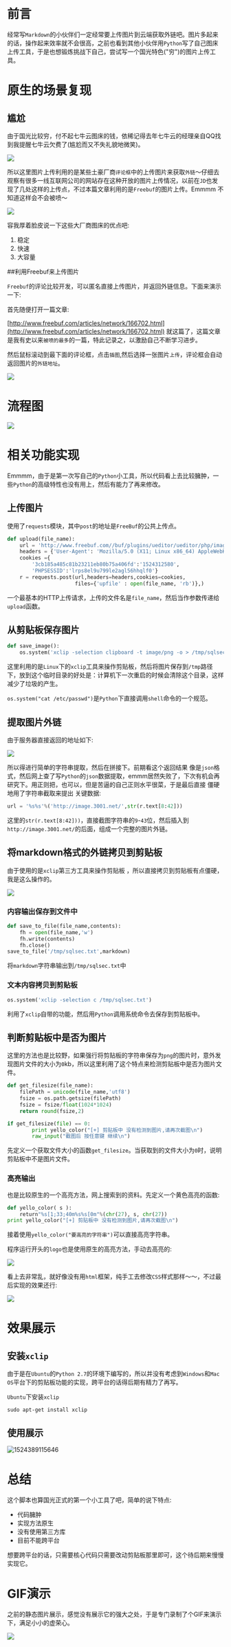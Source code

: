# 前言

经常写`Markdown`的小伙伴们一定经常要上传图片到云端获取外链吧。图片多起来的话，操作起来效率就不会很高，之前也看到其他小伙伴用`Python`写了自己图床上传工具，于是也想锻炼挑战下自己，尝试写一个国光特色("穷")的图片上传工具。

# 原生的场景复现

## 尴尬

由于国光比较穷，付不起七牛云图床的钱，依稀记得去年七牛云的经理亲自QQ找到我提醒七牛云欠费了(尴尬而又不失礼貌地微笑)。 

![](http://image.3001.net/images/20180421/15243126403368.jpg)  

所以这里图片上传利用的是某些土豪厂商`评论框`中的上传图片来获取`外链`～仔细去观察有很多一线互联网公司的网站存在这种开放的图片上传情况，以前在`JD`也发现了几处这样的上传点，不过本篇文章利用的是`Freebuf`的图片上传。Emmmm 不知道这样会不会被喷～  

![](http://image.3001.net/images/20180420/15241936499410.jpg)      

容我厚着脸皮说一下这些大厂商图床的优点吧:

1. 稳定
2. 快速
3. 大容量





##利用Freebuf来上传图片 

`Freebuf`的评论比较开发，可以匿名直接上传图片，并返回外链信息。下面来演示一下:

首先随便打开一篇文章:  

[http://www.freebuf.com/articles/network/166702.html](http://www.freebuf.com/articles/network/166702.html) 就这篇了，这篇文章是我有史以来`被喷的最多`的一篇，特此记录之，以激励自己不断学习进步。  

然后鼠标滚动到最下面的评论框，点击`插图`,然后选择一张图片`上传`，评论框会自动返回图片的`外链地址`。  

![](http://image.3001.net/images/20180421/15243143503982.gif)    

# 流程图

![](http://image.3001.net/images/20180422/1524358143155.png) 



# 相关功能实现

Emmmm，由于是第一次写自己的`Python`小工具，所以代码看上去比较臃肿，一些`Python`的高级特性也没有用上，然后有能力了再来修改。

## 上传图片

使用了`requests`模块，其中`post`的地址是`FreeBuf`的公共上传点。

```python
def upload(file_name):
    url = 'http://www.freebuf.com//buf/plugins/ueditor/ueditor/php/imageUp.php&post_id='
	headers = {'User-Agent': 'Mozilla/5.0 (X11; Linux x86_64) AppleWebKit/537.36 (KHTML, like Gecko) Chrome/65.0.3325.181 Safari/537.36'}
	cookies ={
        '3cb185a485c81b23211eb80b75a406fd':'1524312580',
        'PHPSESSID':'lrps8el9u799le2agl56hhqlf0'}
	r = requests.post(url,headers=headers,cookies=cookies,
                      files={'upfile' : open(file_name, 'rb')},)
```

一个最基本的HTTP上传请求，上传的文件名是`file_name`，然后当作参数传递给`upload`函数。

## 从剪贴板保存图片

```python
def save_image():
    os.system('xclip -selection clipboard -t image/png -o > /tmp/sqlsec.png')
```

这里利用的是`Linux`下的`xclip`工具来操作剪贴板，然后将图片保存到`/tmp`路径下，放到这个临时目录的好处是：计算机下一次重启的时候会清除这个目录，这样减少了垃圾的产生。

`os.system("cat /etc/passwd")`是`Python`下直接调用`shell`命令的一个规范。

## 提取图片外链

由于服务器直接返回的地址如下:  

![](http://image.3001.net/images/20180422/15243872764044.png)  

所以得进行简单的字符串提取，然后在拼接下。前期看这个返回结果 像是`json`格式，然后网上查了写`Python`的`json`数据提取，emmm居然失败了，下次有机会再研究下。用正则把，也可以，但是苦逼的自己正则水平很菜，于是最后直接 僵硬地用了字符串截取来提出 关键数据: 

```python
url = '%s%s'%('http://image.3001.net/',str(r.text[8:42]))
```

这里的`str(r.text[8:42]))`，直接截图字符串的`9`-`43`位，然后插入到`http://image.3001.net/`的后面，组成一个完整的图片外链。

## 将markdown格式的外链拷贝到剪贴板

由于使用的是`xclip`第三方工具来操作剪贴板 ，所以直接拷贝到剪贴板有点僵硬，我是这么操作的。  

![](http://image.3001.net/images/20180422/15243881113226.png)  

### 内容输出保存到文件中

```python
def save_to_file(file_name,contents):
    fh = open(file_name,'w')
    fh.write(contents)
    fh.close()
save_to_file('/tmp/sqlsec.txt',markdown)
```

将`markdown`字符串输出到`/tmp/sqlsec.txt`中

### 文本内容拷贝到剪贴板

```python
os.system('xclip -selection c /tmp/sqlsec.txt')
```

利用了`xclip`自带的功能，然后用`Python`调用系统命令去保存到剪贴板中。



## 判断剪贴板中是否为图片

这里的方法也是比较野，如果强行将剪贴板的字符串保存为`png`的图片时，意外发现图片文件的大小为`0`kb，所以这里利用了这个特点来检测剪贴板中是否为图片文件。

```python
def get_filesize(file_name):
    filePath = unicode(file_name,'utf8')
    fsize = os.path.getsize(filePath)
    fsize = fsize/float(1024*1024)
    return round(fsize,2)

if get_filesize(file) == 0:
        print yello_color("[+] 剪贴板中 没有检测到图片,请再次截图\n")
        raw_input("截图后 按任意键 继续\n")
```

先定义一个获取文件大小的函数`get_filesize`。当获取到的文件大小为`0`时，说明剪贴板中不是图片文件。

### 高亮输出

也是比较原生的一个高亮方法，网上搜索到的资料。先定义一个黄色高亮的函数:

```python
def yello_color( s ):
    return"%s[1;33;40m%s%s[0m"%(chr(27), s, chr(27))
print yello_color("[+] 剪贴板中 没有检测到图片,请再次截图\n")
```

接着使用`yello_color("要高亮的字符串")`可以直接高亮字符串。  

程序运行开头的`logo`也是使用原生的高亮方法，手动去高亮的:  

![](http://image.3001.net/images/20180422/15243887853150.png)  

看上去非常乱，就好像没有用`html`框架，纯手工去修改`CSS`样式那样～～，不过最后实现的效果还行:   

![](http://image.3001.net/images/20180422/15243888509368.png)  



# 效果展示

## 安装`xclip`

由于是在`Ubuntu`的`Python 2.7`的环境下编写的，所以并没有考虑到`Windows`和`Mac OS`平台下的剪贴板功能的实现，跨平台的话得后期有精力了再写。

`Ubuntu`下安装`xclip`  

```shell
sudo apt-get install xclip
```

## 使用展示

![1524389115646](http://image.3001.net/images/20180422/15243905036051.png)    



# 总结

这个脚本也算国光正式的第一个小工具了吧，简单的说下特点:

- 代码臃肿
- 实现方法原生
- 没有使用第三方库
- 目前不能跨平台

想要跨平台的话，只需要核心代码只需要改动剪贴板那里即可，这个待后期来慢慢实现它。

# GIF演示

之前的静态图片展示，感觉没有展示它的强大之处，于是专门录制了个GIF来演示下，满足小小的虚荣心。  

![](http://image.3001.net/images/20180422/15243899645059.gif)  